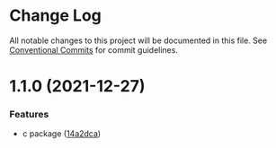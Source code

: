 # Change Log

All notable changes to this project will be documented in this file.
See [Conventional Commits](https://conventionalcommits.org) for commit guidelines.

# 1.1.0 (2021-12-27)


### Features

* c package ([14a2dca](https://github.com/hyy1115/lerna-test/commit/14a2dca6fc28a4eecb1f0214feef9bb633a71163))
